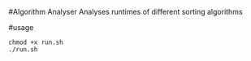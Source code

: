 #Algorithm Analyser
	Analyses runtimes of different sorting algorithms

#usage
```
chmod +x run.sh
./run.sh
```